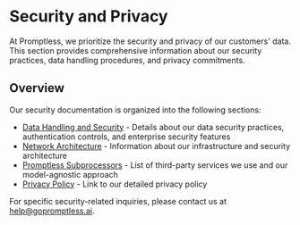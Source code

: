 # Security and Privacy

At Promptless, we prioritize the security and privacy of our customers' data. This section provides comprehensive information about our security practices, data handling procedures, and privacy commitments.

## Overview

Our security documentation is organized into the following sections:

- [Data Handling and Security](./data-handling.md) - Details about our data security practices, authentication controls, and enterprise security features
- [Network Architecture](./network-architecture.md) - Information about our infrastructure and security architecture
- [Promptless Subprocessors](./subprocessors.md) - List of third-party services we use and our model-agnostic approach
- [Privacy Policy](./privacy-policy.md) - Link to our detailed privacy policy

For specific security-related inquiries, please contact us at help@gopromptless.ai.